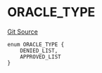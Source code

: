 # ORACLE_TYPE
[Git Source](https://github.com/thrackle-io/aquifi-rules-v1/blob/35ec513a185f22e7ba035815b9ced8c0ef1497a9/src/protocol/economic/ruleProcessor/RuleCodeData.sol)


```solidity
enum ORACLE_TYPE {
    DENIED_LIST,
    APPROVED_LIST
}
```

